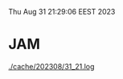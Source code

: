 Thu Aug 31 21:29:06 EEST 2023
# JAM
<a href='./cache/202308/31_21.log'>./cache/202308/31_21.log</a>
